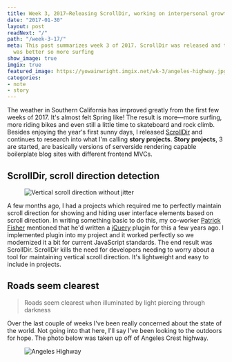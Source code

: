 ```yaml
---
title: Week 3, 2017—Releasing ScrollDir, working on interpersonal growth and surfing
date: "2017-01-30"
layout: post
readNext: "/"
path: "/week-3-17/"
meta: This post summarizes week 3 of 2017. ScrollDir was released and the weather
  was better so more surfing
show_image: true
imgix: true
featured_image: https://yowainwright.imgix.net/wk-3/angeles-highway.jpg
categories:
- note
- story
---
```


The weather in Southern California has improved greatly from the first few weeks of 2017. It's almost felt Spring like! The result is more—more surfing, more riding bikes and even still a little time to skateboard and rock climb. Besides enjoying the year's first sunny days, I released [ScrollDir](https://dollarshaveclub.github.io/scrolldir/) and continues to research into what I'm calling **story projects**. **Story projects**, 3 are started, are basically versions of serverside rendering capable boilerplate blog sites with different frontend MVCs.

## ScrollDir, scroll direction detection

<figure>
  <img src="//yowainwright.imgix.net/wk-3/scrolldir.png?w=800&h=400&crop=focalpoint&auto=format" alt="Vertical scroll direction without jitter" />
</figure>

A few months ago, I had a projects which required me to perfectly maintain scroll direction for showing and hiding user interface elements based on scroll direction. In writing something basic to do this, my co-worker [Patrick Fisher](https://github.com/pwfisher) mentioned that he'd written a [jQuery](http://jquery.com/) plugin for this a few years ago. I implemented plugin into my project and it worked perfectly so we modernized it a bit for current JavaScript standards. The end result was ScrollDir. ScrollDir kills the need for developers needing to worry about a tool for maintaining vertical scroll direction. It's lightweight and easy to include in projects.

## Roads seem clearest 

> Roads seem clearest when illuminated by light piercing through darkness

Over the last couple of weeks I've been really concerned about the state of the world. Not going into that here, I'll say I've been looking to the outdoors for hope. The photo below was taken up off of Angeles Crest highway. 

<figure>
  <img src="//yowainwright.imgix.net/wk-3/angeles-highway.jpg?w=2000&h=1500&crop=focalpoint&auto=format" alt="Angeles Highway" />
</figure>
